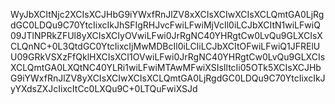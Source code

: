 WyJbXCItNjc2XCIsXCJHbG9iYWxfRnJlZV8xXCIsXCIwXCIsXCLQmtGA0LjRgdGC0LDQu9C70YtcIixcIkJhSFIgRHJvcFwiLFwiMjVcIl0iLCJbXCItN1wiLFwiQ09JTlNPRkZFUl8yXCIsXCIyOVwiLFwi0JrRgNC40YHRgtCw0LvQu9GLXCIsXCLQnNC+0L3QtdGC0YtcIixcIjMwMDBcIl0iLCIiLCJbXCItOFwiLFwiQ1JFRElUU09GRkVSXzFfQklHXCIsXCI1OVwiLFwi0JrRgNC40YHRgtCw0LvQu9GLXCIsXCLQmtGA0LXQtNC40YLRi1wiLFwiMTAwMFwiXSIsIltcIi05OTk5XCIsXCJHbG9iYWxfRnJlZV8yXCIsXCIwXCIsXCLQmtGA0LjRgdGC0LDQu9C70YtcIixcIkJyYXdsZXJcIixcItCc0LXQu9C+0LTQuFwiXSJd
